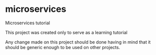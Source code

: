 # microservices
Microservices tutorial

This project was created only to serve as a learning tutorial

Any  change made on this project should be done having in mind that it should be generic enough to be used on other projects.
